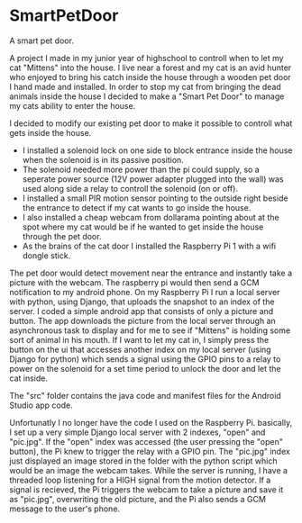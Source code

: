 # SmartPetDoor
A smart pet door.

A project I made in my junior year of highschool to controll when to let my cat "Mittens" into the house. I live near a forest and my cat is an avid hunter who enjoyed to bring his catch inside the house through a wooden pet door I hand made and installed. In order to stop my cat from bringing the dead animals inside the house I decided to make a "Smart Pet Door" to manage my cats ability to enter the house.

I decided to modify our existing pet door to make it possible to controll what gets inside the house. 

- I installed a solenoid lock on one side to block entrance inside the house when the solenoid is in its passive position.
- The solenoid needed more power than the pi could supply, so a seperate power source (12V power adapter plugged into the wall) was used along side a relay to controll the solenoid (on or off).
- I installed a small PIR motion sensor pointing to the outside right beside the entrance to detect if my cat wants to go inside the house.
- I also installed a cheap webcam from dollarama pointing about at the spot where my cat would be if he wanted to get inside the house through the pet door.
- As the brains of the cat door I installed the Raspberry Pi 1 with a wifi dongle stick.

The pet door would detect movement near the entrance and instantly take a picture with the webcam. The raspberry pi would then send a GCM notification to my android phone. On my Raspberry Pi I run a local server with python, using Django, that uploads the snapshot to an index of the server. I coded a simple android app that consists of only a picture and button. The app downloads the picture from the local server through an asynchronous task to display and for me to see if "Mittens" is holding some sort of animal in his mouth. If I want to let my cat in, I simply press the button on the ui that accesses another index on my local server (using Django for python) which sends a signal using the GPIO pins to a relay to power on the solenoid for a set time period to unlock the door and let the cat inside.

The "src" folder contains the java code and manifest files for the Android Studio app code. 

Unfortunatly I no longer have the code I used on the Raspberry Pi. basically, I set up a very simple Django local server with 2 indexes, "open" and "pic.jpg". If the "open" index was accessed (the user pressing the "open" button), the Pi knew to trigger the relay with a GPIO pin. The "pic.jpg" index just displayed an image stored in the folder with the python script which would be an image the webcam takes. While the server is running, I have a threaded loop listening for a HIGH signal from the motion detector. If a signal is recieved, the Pi triggers the webcam to take a picture and save it as "pic.jpg", overwriting the old picture, and the Pi also sends a GCM message to the user's phone.
